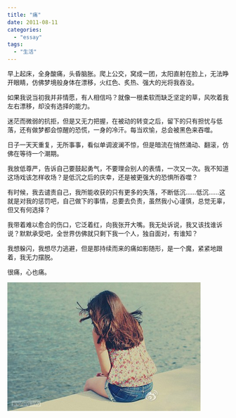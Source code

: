 ```yaml
---
title: "痛"
date: 2011-08-11
categories: 
  - "essay"
tags: 
  - "生活"
---
```


早上起床，全身酸痛，头昏脑胀。爬上公交，窝成一团，太阳直射在脸上，无法睁开眼睛，仿佛梦境般身体在漂移，火红色、炙热、强大的光将我吞没。

如果我说当初我并非情愿，有人相信吗？就像一根柔软而缺乏坚定的草，风吹着我左右漂移，却没有选择的能力。

迷茫而微弱的抗拒，但是又无力把握，在被动的转变之后，留下的只有担忧与低落，还有做梦都会惊醒的恐慌，一身的冷汗。每当欢愉，总会被黑色来吞噬。

日子一天天重复，无所事事，看似单调波澜不惊，但是暗流在悄然涌动、翻滚，仿佛在等待一个潮期。

我放低尊严，告诉自己要鼓起勇气，不要理会别人的表情，一次又一次。我不知道这场戏该怎样收场？是低沉之后的庆幸，还是被更强大的恐惧所吞噬？

有时候，我去谴责自己，我所能收获的只有更多的失落，不断低沉……低沉……这就是对我的惩罚吧，自己做下的事情，总要去负责，虽然我小心谨慎，总觉无辜，但又有何选择？

我带着难以愈合的伤口，它泛着红，向我张开大嘴。我无处诉说，我又该找谁诉说？默默承受吧，全世界仿佛就只剩下我一个人，独自面对，有谁知？

我想躲闪，我想尽力逃避，但是那持续而来的痛如影随形，是一个魔，紧紧地跟着，我无力摆脱。

很痛，心也痛。

![配图](images/5896498038_8faea7a230_z.jpg)
